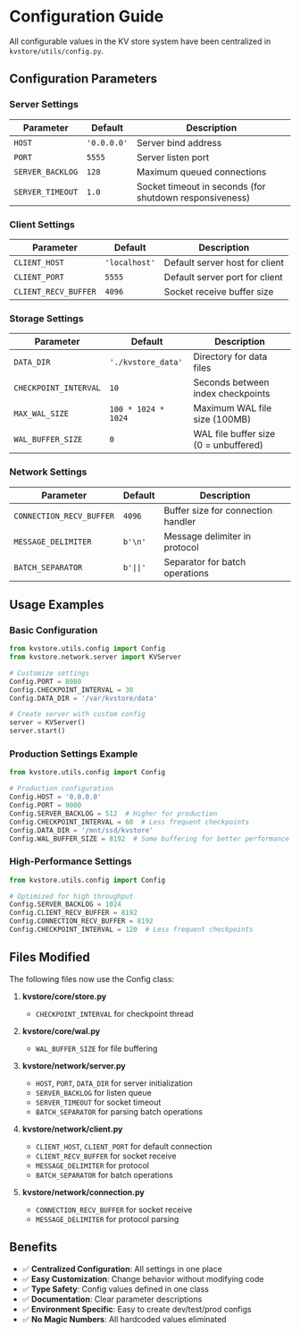 # Configuration Guide

All configurable values in the KV store system have been centralized in `kvstore/utils/config.py`.

## Configuration Parameters

### Server Settings
| Parameter | Default | Description |
|-----------|---------|-------------|
| `HOST` | `'0.0.0.0'` | Server bind address |
| `PORT` | `5555` | Server listen port |
| `SERVER_BACKLOG` | `128` | Maximum queued connections |
| `SERVER_TIMEOUT` | `1.0` | Socket timeout in seconds (for shutdown responsiveness) |

### Client Settings
| Parameter | Default | Description |
|-----------|---------|-------------|
| `CLIENT_HOST` | `'localhost'` | Default server host for client |
| `CLIENT_PORT` | `5555` | Default server port for client |
| `CLIENT_RECV_BUFFER` | `4096` | Socket receive buffer size |

### Storage Settings
| Parameter | Default | Description |
|-----------|---------|-------------|
| `DATA_DIR` | `'./kvstore_data'` | Directory for data files |
| `CHECKPOINT_INTERVAL` | `10` | Seconds between index checkpoints |
| `MAX_WAL_SIZE` | `100 * 1024 * 1024` | Maximum WAL file size (100MB) |
| `WAL_BUFFER_SIZE` | `0` | WAL file buffer size (0 = unbuffered) |

### Network Settings
| Parameter | Default | Description |
|-----------|---------|-------------|
| `CONNECTION_RECV_BUFFER` | `4096` | Buffer size for connection handler |
| `MESSAGE_DELIMITER` | `b'\n'` | Message delimiter in protocol |
| `BATCH_SEPARATOR` | `b'\|\|'` | Separator for batch operations |

## Usage Examples

### Basic Configuration
```python
from kvstore.utils.config import Config
from kvstore.network.server import KVServer

# Customize settings
Config.PORT = 8080
Config.CHECKPOINT_INTERVAL = 30
Config.DATA_DIR = '/var/kvstore/data'

# Create server with custom config
server = KVServer()
server.start()
```

### Production Settings Example
```python
from kvstore.utils.config import Config

# Production configuration
Config.HOST = '0.0.0.0'
Config.PORT = 9000
Config.SERVER_BACKLOG = 512  # Higher for production
Config.CHECKPOINT_INTERVAL = 60  # Less frequent checkpoints
Config.DATA_DIR = '/mnt/ssd/kvstore'
Config.WAL_BUFFER_SIZE = 8192  # Some buffering for better performance
```

### High-Performance Settings
```python
from kvstore.utils.config import Config

# Optimized for high throughput
Config.SERVER_BACKLOG = 1024
Config.CLIENT_RECV_BUFFER = 8192
Config.CONNECTION_RECV_BUFFER = 8192
Config.CHECKPOINT_INTERVAL = 120  # Less frequent checkpoints
```

## Files Modified

The following files now use the Config class:

1. **kvstore/core/store.py**
   - `CHECKPOINT_INTERVAL` for checkpoint thread

2. **kvstore/core/wal.py**
   - `WAL_BUFFER_SIZE` for file buffering

3. **kvstore/network/server.py**
   - `HOST`, `PORT`, `DATA_DIR` for server initialization
   - `SERVER_BACKLOG` for listen queue
   - `SERVER_TIMEOUT` for socket timeout
   - `BATCH_SEPARATOR` for parsing batch operations

4. **kvstore/network/client.py**
   - `CLIENT_HOST`, `CLIENT_PORT` for default connection
   - `CLIENT_RECV_BUFFER` for socket receive
   - `MESSAGE_DELIMITER` for protocol
   - `BATCH_SEPARATOR` for batch operations

5. **kvstore/network/connection.py**
   - `CONNECTION_RECV_BUFFER` for socket receive
   - `MESSAGE_DELIMITER` for protocol parsing

## Benefits

- ✅ **Centralized Configuration**: All settings in one place
- ✅ **Easy Customization**: Change behavior without modifying code
- ✅ **Type Safety**: Config values defined in one class
- ✅ **Documentation**: Clear parameter descriptions
- ✅ **Environment Specific**: Easy to create dev/test/prod configs
- ✅ **No Magic Numbers**: All hardcoded values eliminated
